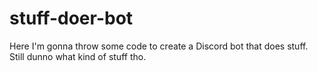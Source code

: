 # stuff-doer-bot
Here I'm gonna throw some code to create a Discord bot that does stuff. Still dunno what kind of stuff tho.
